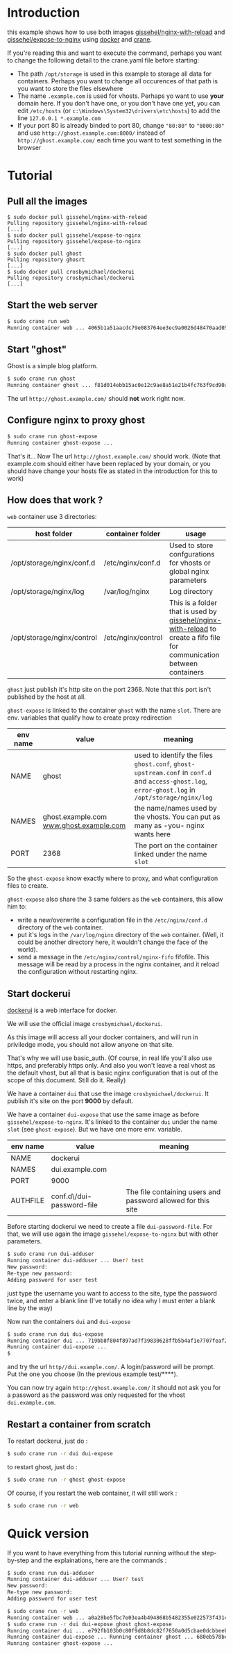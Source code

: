 # Introduction

this example shows how to use both images [gissehel/nginx-with-reload] and [gissehel/expose-to-nginx] using [docker] and [crane].

If you're reading this and want to execute the command, perhaps you want to change the following detail to the crane.yaml file before starting:

* The path `/opt/storage` is used in this example to storage all data for containers. Perhaps you want to change all occurences of that path is you want to store the files elsewhere
* The name `.example.com` is used for vhosts. Perhaps yo want to use **your** domain here. If you don't have one, or you don't have one yet, you can edit `/etc/hosts` (or `c:\Windows\System32\drivers\etc\hosts`) to add the line `127.0.0.1 *.example.com`
* If your port 80 is already binded to port 80, change `"80:80"` to `"8000:80"` and use `http://ghost.example.com:8000/` instead of `http://ghost.example.com/` each time you want to test something in the browser

# Tutorial

## Pull all the images

```
$ sudo docker pull gissehel/nginx-with-reload
Pulling repository gissehel/nginx-with-reload
[...]
$ sudo docker pull gissehel/expose-to-nginx
Pulling repository gissehel/expose-to-nginx
[...]
$ sudo docker pull ghost
Pulling repository ghosrt
[...]
$ sudo docker pull crosbymichael/dockerui
Pulling repository crosbymichael/dockerui
[...]

```

## Start the web server

```bash
$ sudo crane run web
Running container web ... 4065b1a51aacdc79e083764ee3ec9a0026d48470aad0512fcd7ea37e3cbb8dd7
```

## Start "ghost"

Ghost is a simple blog platform.
```bash
$ sudo crane run ghost
Running container ghost ... f81d014ebb15ac0e12c9ae8a51e21b4fc763f9cd90afcef7b7e93844b337f466
```

The url `http://ghost.example.com/` should **not** work right now.

## Configure nginx to proxy ghost

```bash
$ sudo crane run ghost-expose
Running container ghost-expose ...
```

That's it... Now The url `http://ghost.example.com/` should work. (Note that example.com should either have been replaced by your domain, or you should have change your hosts file as stated in the introduction for this to work)

## How does that work ?

`web` container use 3 directories:

| host folder | container folder | usage |
| ----------- | ---------------- | ----- |
| /opt/storage/nginx/conf.d | /etc/nginx/conf.d | Used to store confgurations for vhosts or global nginx parameters |
| /opt/storage/nginx/log | /var/log/nginx | Log directory |
| /opt/storage/nginx/control | /etc/nginx/control | This is a folder that is used by [gissehel/nginx-with-reload] to create a fifo file for communication between containers |

`ghost` just publish it's http site on the port 2368. Note that this port isn't published by the host at all.

`ghost-expose` is linked to the container `ghost` with the name `slot`. There are env. variables that qualify how to create proxy redirection

| env name | value | meaning |
| -------- | ----- | ------- |
| NAME | ghost | used to identify the files `ghost.conf`, `ghost-upstream.conf` in `conf.d` and `access-ghost.log`, `error-ghost.log` in `/opt/storage/nginx/log` |
| NAMES | ghost.example.com www.ghost.example.com | the name/names used by the vhosts. You can put as many as -you- nginx wants here |
| PORT | 2368 | The port on the container linked under the name `slot` |

So the `ghost-expose` know exactly where to proxy, and what configuration files to create.

`ghost-expose` also share the 3 same folders as the `web`  containers, this allow him to:
* write a new/overwrite a configuration file in the `/etc/nginx/conf.d` directory of the `web` container.
* put it's logs in the `/var/log/nginx` directory of the `web` container. (Well, it could be another directory here, it wouldn't change the face of the world).
* send a message in the `/etc/nginx/control/nginx-fifo` fifofile. This message will be read by a process in the nginx container, and it reload the configuration without restarting nginx.

## Start dockerui

[dockerui] is a web interface for docker.

We will use the official image `crosbymichael/dockerui`.

As this image will access all your docker containers, and will run in priviledge mode, you should not allow anyone on that site.

That's why we will use basic_auth. (Of course, in real life you'll also use https, and preferably https only. And also you won't leave a real vhost as the default vhost, but all that is basic nginx configuration that is out of the scope of this document. Still do it. Really)

We have a container `dui` that use the image `crosbymichael/dockerui`. It publish it's site on the port **9000** by default.

We have a container `dui-expose` that use the same image as before `gissehel/expose-to-nginx`. It's linked to the container `dui` under the name `slot` (see `ghost-expose`).
But we have one more env. variable.

| env name | value | meaning |
| -------- | ----- | ------- |
| NAME | dockerui | |
| NAMES | dui.example.com | |
| PORT | 9000 | |
| AUTHFILE | conf.d\\/dui-password-file | The file containing users and password allowed for this site |

Before starting dockerui we need to create a file `dui-password-file`. For that, we will use again the image `gissehel/expose-to-nginx`  but with other parameters.

```bash
$ sudo crane run dui-adduser
Running container dui-adduser ... User? test
New password:
Re-type new password:
Adding password for user test

```

just type the username you want to access to the site, type the password twice, and enter a blank line (I've totally no idea why I must enter a blank line by the way)

Now run the containers `dui` and `dui-expose`
```bash
$ sudo crane run dui dui-expose
Running container dui ... 719bb8f804f897ad7f39830628ffb5b4af1e7707feaf2834bd29e12f88c74db8
Running container dui-expose ... 
$ 
```

and try the url `http//dui.example.com/`. A login/password will be prompt. Put the one you choose (In the previous example test/\*\*\*\*).

You can now try again `http://ghost.example.com/` it should not ask you for a password as the password was only requested for the vhost `dui.example.com`.

## Restart a container from scratch

To restart dockerui, just do :
```bash
$ sudo crane run -r dui dui-expose
```

to restart ghost, just do :
```bash
$ sudo crane run -r ghost ghost-expose
```

Of course, if you restart the web container, it will still work :
```bash
$ sudo crane run -r web
```

# Quick version

If you want to have everything from this tutorial running without the step-by-step and the explainations, here are the commands :
```bash
$ sudo crane run dui-adduser
Running container dui-adduser ... User? test
New password:
Re-type new password:
Adding password for user test

$ sudo crane run -r web
Running container web ... a0a28be5fbc7e03ea4b494868b5482355e022573f431c709c0f86cef0af5d373
$ sudo crane run -r dui dui-expose ghost ghost-expose
Running container dui ... e792fb103b0c80f9d8b8dc82f7650a0d5cbae0dcbbeeb0373701dd7bd1b50f8f
Running container dui-expose ... Running container ghost ... 680eb578be6e61123fee85f60d94fdd56855812a84431dfcdb4167b7094a439a
Running container ghost-expose ... 
```

[gissehel/nginx-with-reload]:https://registry.hub.docker.com/u/gissehel/nginx-with-reload
[gissehel/expose-to-nginx]:https://registry.hub.docker.com/u/gissehel/expose-to-nginx
[docker]:http://docker.com/
[crane]:https://github.com/michaelsauter/crane
[dockerui]:https://github.com/crosbymichael/dockerui


